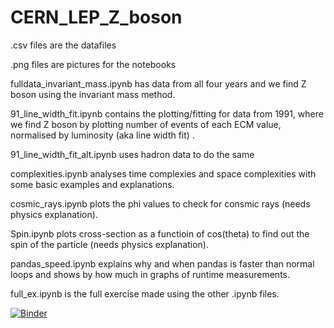 # CERN_LEP_Z_boson

.csv files are the datafiles

.png files are pictures for the notebooks

fulldata_invariant_mass.ipynb has data from all four years and we find Z boson using the invariant mass method.

91_line_width_fit.ipynb contains the plotting/fitting for data from 1991, where we find Z boson by plotting number of events of each ECM value, normalised by luminosity (aka line width fit) .

91_line_width_fit_alt.ipynb uses hadron data to do the same

complexities.ipynb analyses time complexies and space complexities with some basic examples and explanations.

cosmic_rays.ipynb plots the phi values to check for consmic rays (needs physics explanation).

Spin.ipynb plots cross-section as a functioin of cos(theta) to find out the spin of the particle (needs physics explanation).

pandas_speed.ipynb explains why and when pandas is faster than normal loops and shows by how much in graphs of runtime measurements.

full_ex.ipynb is the full exercise made using the other .ipynb files. 

[![Binder](https://mybinder.org/badge_logo.svg)](https://mybinder.org/v2/gh/kraikisto/CERN_LEP_Z_boson/HEAD)

